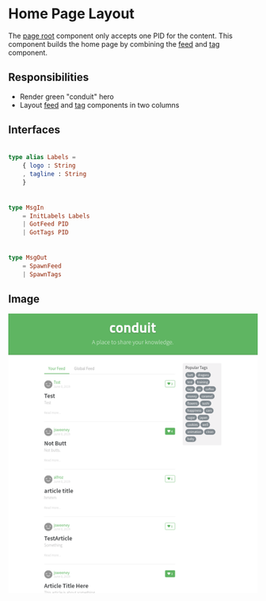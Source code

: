 # Home Page Layout

The [page root] component only accepts one PID for
the content. This component builds the home page
by combining the [feed] and [tag] component.

## Responsibilities

- Render green "conduit" hero
- Layout [feed] and [tag] components in two columns

## Interfaces

```elm

type alias Labels =
    { logo : String
    , tagline : String
    }


type MsgIn
    = InitLabels Labels
    | GotFeed PID
    | GotTags PID


type MsgOut
    = SpawnFeed
    | SpawnTags

```

## Image

![Home page screenshot](img/Home1.png)


[feed]: ArticleList.md
[tag]: Tags.md
[page root]: PageRoot.md
